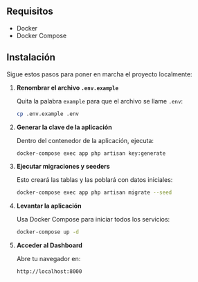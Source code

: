 ## Requisitos

* Docker
* Docker Compose

## Instalación

Sigue estos pasos para poner en marcha el proyecto localmente:

1. **Renombrar el archivo `.env.example`**

   Quita la palabra `example` para que el archivo se llame `.env`:

   ```bash
   cp .env.example .env
   ```

2. **Generar la clave de la aplicación**

   Dentro del contenedor de la aplicación, ejecuta:

   ```bash
   docker-compose exec app php artisan key:generate
   ```

3. **Ejecutar migraciones y seeders**

   Esto creará las tablas y las poblará con datos iniciales:

   ```bash
   docker-compose exec app php artisan migrate --seed
   ```

4. **Levantar la aplicación**

   Usa Docker Compose para iniciar todos los servicios:

   ```bash
   docker-compose up -d
   ```

5. **Acceder al Dashboard**

   Abre tu navegador en:

   ```
   http://localhost:8000
   ```
